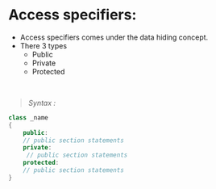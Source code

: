 # Access specifiers:
- Access specifiers comes under the data hiding concept.
- There 3 types 
  - Public
  - Private
  - Protected

<br>

> *Syntax :*

```c++
class _name
{
    public:
    // public section statements
    private:
     // public section statements
    protected:    
    // public section statements
}
```

<br>


